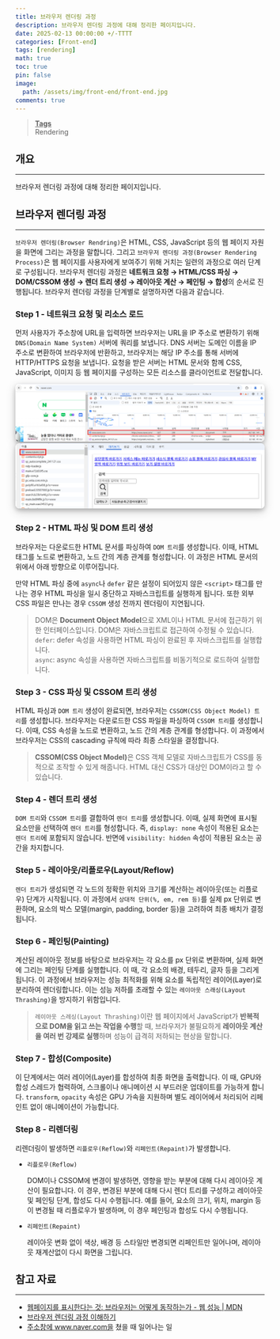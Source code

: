 ```yaml
---
title: 브라우저 렌더링 과정
description: 브라우저 렌더링 과정에 대해 정리한 페이지입니다.
date: 2025-02-13 00:00:00 +/-TTTT
categories: [Front-end]
tags: [rendering]
math: true
toc: true
pin: false
image:
  path: /assets/img/front-end/front-end.jpg
comments: true
---
```


<blockquote class="prompt-info"><p><strong><u>Tags</u></strong> <br> Rendering</p></blockquote>

## 개요

<hr />

브라우저 렌더링 과정에 대해 정리한 페이지입니다.

## 브라우저 렌더링 과정

<hr />

`브라우저 렌더링(Browser Rendring)`은 HTML, CSS, JavaScript 등의 웹 페이지 자원을 화면에 그리는 과정을 말합니다. 그리고 `브라우저 렌더링 과정(Browser Rendering Process)`은 웹 페이지를 사용자에게 보여주기 위해 거치는 일련의 과정으로 여러 단계로 구성됩니다. 브라우저 렌더링 과정은 <b>네트워크 요청 → HTML/CSS 파싱 → DOM/CSSOM 생성 → 렌더 트리 생성 → 레이아웃 계산 → 페인팅 → 합성</b>의 순서로 진행됩니다. 브라우저 렌더링 과정을 단계별로 설명하자면 다음과 같습니다.

### Step 1 - 네트워크 요청 및 리소스 로드

먼저 사용자가 주소창에 URL을 입력하면 브라우저는 URL을 IP 주소로 변환하기 위해 `DNS(Domain Name System)` 서버에 쿼리를 보냅니다. DNS 서버는 도메인 이름을 IP 주소로 변환하여 브라우저에 반환하고, 브라우저는 해당 IP 주소를 통해 서버에 HTTP/HTTPS 요청을 보냅니다. 요청을 받은 서버는 HTML 문서와 함께 CSS, JavaScript, 이미지 등 웹 페이지를 구성하는 모든 리소스를 클라이언트로 전달합니다.

<img src="/assets/img/front-end/browser-rendering-process/pic1.png" alt="pic1" style="box-shadow: 0 4px 8px 0 rgba(0, 0, 0, 0.2), 0 6px 20px 0 rgba(0, 0, 0, 0.19); border-radius: 0.5rem"/>

<img src="/assets/img/front-end/browser-rendering-process/pic2.png" alt="pic2" style="box-shadow: 0 4px 8px 0 rgba(0, 0, 0, 0.2), 0 6px 20px 0 rgba(0, 0, 0, 0.19); border-radius: 0.5rem"/>

### Step 2 - HTML 파싱 및 DOM 트리 생성

브라우저는 다운로드한 HTML 문서를 파싱하여 `DOM 트리`를 생성합니다. 이때, HTML 태그를 노드로 변환하고, 노드 간의 계층 관계를 형성합니다. 이 과정은 HTML 문서의 위에서 아래 방향으로 이루어집니다.

만약 HTML 파싱 중에 `async`나 `defer` 같은 설정이 되어있지 않은 `<script>` 태그를 만나는 경우 HTML 파싱을 일시 중단하고 자바스크립트를 실행하게 됩니다. 또한 외부 CSS 파일은 만나는 경우 `CSSOM` 생성 전까지 렌더링이 지연됩니다.

> DOM은 **Document Object Model**으로 XML이나 HTML 문서에 접근하기 위한 인터페이스입니다. DOM은 자바스크립트로 접근하여 수정될 수 있습니다.  
> `defer`: defer 속성을 사용하면 HTML 파싱이 완료된 후 자바스크립트를 실행합니다.  
> `async`: async 속성을 사용하면 자바스크립트를 비동기적으로 로드하여 실행합니다.

### Step 3 - CSS 파싱 및 CSSOM 트리 생성

HTML 파싱과 `DOM 트리` 생성이 완료되면, 브라우저는 `CSSOM(CSS Object Model) 트리`를 생성합니다. 브라우저는 다운로드한 CSS 파일을 파싱하여 `CSSOM 트리`를 생성합니다. 이때, CSS 속성을 노드로 변환하고, 노드 간의 계층 관계를 형성합니다. 이 과정에서 브라우저는 CSS의 cascading 규칙에 따라 최종 스타일을 결정합니다.

> <b>CSSOM(CSS Object Model)</b>은 CSS 객체 모델로 자바스크립트가 CSS를 동적으로 조작할 수 있게 해줍니다. HTML 대신 CSS가 대상인 DOM이라고 할 수 있습니다.

### Step 4 - 렌더 트리 생성

`DOM 트리`와 `CSSOM 트리`를 결합하여 `렌더 트리`를 생성합니다. 이때, 실제 화면에 표시될 요소만을 선택하여 `렌더 트리`를 형성합니다. 즉, `display: none` 속성이 적용된 요소는 `렌더 트리`에 포함되지 않습니다. 반면에 `visibility: hidden` 속성이 적용된 요소는 공간을 차지합니다.

### Step 5 - 레이아웃/리플로우(Layout/Reflow)

`렌더 트리`가 생성되면 각 노드의 정확한 위치와 크기를 계산하는 레이아웃(또는 리플로우) 단계가 시작됩니다. 이 과정에서 `상대적 단위(%, em, rem 등)`를 실제 px 단위로 변환하며, 요소의 박스 모델(margin, padding, border 등)을 고려하여 최종 배치가 결정됩니다.

### Step 6 - 페인팅(Painting)

계산된 레이아웃 정보를 바탕으로 브라우저는 각 요소를 px 단위로 변환하며, 실제 화면에 그리는 페인팅 단계를 실행합니다. 이 때, 각 요소의 배경, 테두리, 글자 등을 그리게 됩니다. 이 과정에서 브라우저는 성능 최적화를 위해 요소를 독립적인 레이어(Layer)로 분리하여 렌더링합니다. 이는 성능 저하를 초래할 수 있는 `레이아웃 스래싱(Layout Thrashing)`을 방지하기 위함입니다.

> `레이아웃 스레싱(Layout Thrashing)`이란 웹 페이지에서 JavaScript가 <b>반복적으로 DOM을 읽고 쓰는 작업을 수행</b>할 때, 브라우저가 불필요하게 <b>레이아웃 계산을 여러 번 강제로 실행</b>하며 성능이 급격히 저하되는 현상을 말합니다.

### Step 7 - 합성(Composite)

이 단계에서는 여러 레이어(Layer)를 합성하여 최종 화면을 출력합니다. 이 때, GPU와 합성 스레드가 협력하여, 스크롤이나 애니메이션 시 부드러운 업데이트를 가능하게 합니다. `transform`, `opacity` 속성은 GPU 가속을 지원하며 별도 레이어에서 처리되어 리페인트 없이 애니메이션이 가능합니다.

### Step 8 - 리렌더링

리렌더링이 발생하면 `리플로우(Reflow)`와 `리페인트(Repaint)`가 발생합니다.

- `리플로우(Reflow)`

  DOM이나 CSSOM에 변경이 발생하면, 영향을 받는 부분에 대해 다시 레이아웃 계산이 필요합니다. 이 경우, 변경된 부분에 대해 다시 렌더 트리를 구성하고 레이아웃 및 페인팅 단계, 합성도 다시 수행됩니다. 예를 들어, 요소의 크기, 위치, margin 등이 변경될 때 리플로우가 발생하며, 이 경우 페인팅과 합성도 다시 수행됩니다.

- `리페인트(Repaint)`

  레이아웃 변화 없이 색상, 배경 등 스타일만 변경되면 리페인트만 일어나며, 레이아웃 재계산없이 다시 화면을 그립니다.

## 참고 자료

<hr />

- <a href="https://developer.mozilla.org/ko/docs/Web/Performance/How_browsers_work" target="_blank">웹페이지를 표시한다는 것: 브라우저는 어떻게 동작하는가 - 웹 성능 | MDN</a>
- <a href="https://f-lab.kr/insight/understanding-browser-rendering-process-20240711" target="_blank">브라우저 렌더링 과정 이해하기</a>
- <a href="https://jyostudy.tistory.com/207" target="_blank">주소창에 www.naver.com을 쳤을 때 일어나는 일</a>
